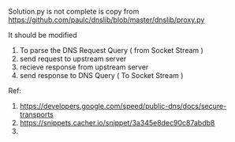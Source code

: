 Solution.py is not complete is copy from https://github.com/paulc/dnslib/blob/master/dnslib/proxy.py

It should be modified 
1. To parse the DNS Request Query ( from Socket Stream )
2. send request to upstream server
3. recieve response from upstream server
4. send response to DNS Query ( To Socket Stream )

Ref:
1. https://developers.google.com/speed/public-dns/docs/secure-transports
2. https://snippets.cacher.io/snippet/3a345e8dec90c87abdb8
3. 
